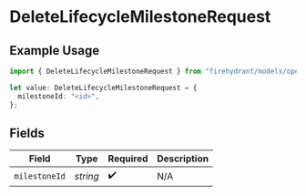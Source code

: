 # DeleteLifecycleMilestoneRequest

## Example Usage

```typescript
import { DeleteLifecycleMilestoneRequest } from "firehydrant/models/operations";

let value: DeleteLifecycleMilestoneRequest = {
  milestoneId: "<id>",
};
```

## Fields

| Field              | Type               | Required           | Description        |
| ------------------ | ------------------ | ------------------ | ------------------ |
| `milestoneId`      | *string*           | :heavy_check_mark: | N/A                |
